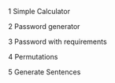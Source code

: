1 Simple Calculator

2 Password generator

3 Password with requirements

4 Permutations

5 Generate Sentences
